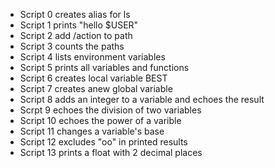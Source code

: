 - Script 0 creates alias for ls
- Script 1 prints "hello $USER"
- Script 2 add /action to path
- Script 3 counts the paths
- Script 4 lists environment variables
- Script 5 prints all variables and functions
- Script 6 creates local variable BEST
- Script 7 creates anew global variable
- Script 8 adds an integer to a variable and echoes the result
- Scrpt 9 echoes the division of two variables
- Script 10 echoes the power of a varible
- Script 11 changes a variable's base
- Script 12 excludes "oo" in printed results
- Script 13 prints a float with 2 decimal places

